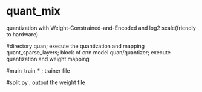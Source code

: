 # quant_mix
quantization with Weight-Constrained-and-Encoded and log2 scale(friendly to hardware)

#directory quan; execute the quantization and mapping
quant_sparse_layers; block of cnn model
quan/quantizer; execute quantization and weight mapping

#main_train_* ; trainer file

#split.py ; output the weight file

